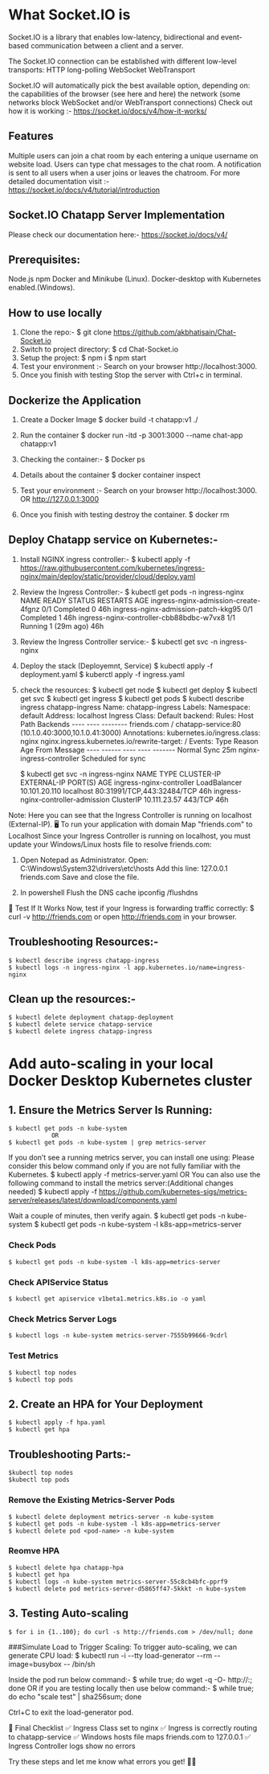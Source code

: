 # What Socket.IO is
Socket.IO is a library that enables low-latency, bidirectional and event-based communication between a client and a server.

The Socket.IO connection can be established with different low-level transports:
HTTP long-polling
WebSocket
WebTransport

Socket.IO will automatically pick the best available option, depending on:
the capabilities of the browser (see here and here)
the network (some networks block WebSocket and/or WebTransport connections)
Check out how it is working :- https://socket.io/docs/v4/how-it-works/

## Features
Multiple users can join a chat room by each entering a unique username on website load.
Users can type chat messages to the chat room.
A notification is sent to all users when a user joins or leaves the chatroom.
For more detailed documentation visit :- https://socket.io/docs/v4/tutorial/introduction

## Socket.IO Chatapp Server Implementation
Please check our documentation here:- https://socket.io/docs/v4/

## Prerequisites:
Node.js
npm
Docker and Minikube (Linux). 
Docker-desktop with Kubernetes enabled.(Windows).

## How to use locally
1. Clone the repo:-
    $ git clone https://github.com/akbhatisain/Chat-Socket.io
2. Switch to project directory:
    $ cd Chat-Socket.io
3. Setup the project:
    $ npm i
    $ npm start
4. Test your environment :- Search on your browser http://localhost:3000.
5. Once you finish with testing Stop the server with Ctrl+c in terminal.

## Dockerize the Application
1. Create a Docker Image
    $ docker build -t chatapp:v1 ./

2. Run the container 
    $ docker run -itd -p 3001:3000 --name chat-app chatapp:v1

3. Checking the container:-
    $ Docker ps

4. Details about the container
    $ docker container inspect <CONTAINER ID>

5. Test your environment :- Search on your browser http://localhost:3000. OR http://127.0.0.1:3000

6. Once you finish with testing destroy the container.
    $ docker rm <CONTAINER ID>

## Deploy Chatapp service on Kubernetes:-
1. Install NGINX ingress controller:-
    $ kubectl apply -f https://raw.githubusercontent.com/kubernetes/ingress-nginx/main/deploy/static/provider/cloud/deploy.yaml

2. Review the Ingress Controller:-
    $ kubectl get pods -n ingress-nginx
    NAME                                       READY   STATUS      RESTARTS      AGE
    ingress-nginx-admission-create-4fgnz       0/1     Completed   0             46h
    ingress-nginx-admission-patch-kkg95        0/1     Completed   1             46h
    ingress-nginx-controller-cbb88bdbc-w7vx8   1/1     Running     1 (29m ago)   46h

3. Review the Ingress Controller service:-
    $ kubectl get svc -n ingress-nginx

4. Deploy the stack (Deployemnt, Service) 
    $ kubectl apply -f deployment.yaml
    $ kuberctl apply -f ingress.yaml

5. check the resources:
    $ kubectl get node
    $ kubectl get deploy
    $ kubectl get svc
    $ kubectl get ingress
    $ kubectl get pods
    $ kubectl describe ingress chatapp-ingress
      Name:             chatapp-ingress
      Labels:           <none>
      Namespace:        default
      Address:          localhost
      Ingress Class:    <none>
      Default backend:  <default>
      Rules:
        Host         Path  Backends
        ----         ----  --------
        friends.com
                     /   chatapp-service:80 (10.1.0.40:3000,10.1.0.41:3000)
      Annotations:   kubernetes.io/ingress.class: nginx
                     nginx.ingress.kubernetes.io/rewrite-target: /
      Events:
        Type    Reason  Age   From                      Message
        ----    ------  ----  ----                      -------
        Normal  Sync    25m   nginx-ingress-controller  Scheduled for sync

    $ kubectl get svc -n ingress-nginx
    NAME                                 TYPE           CLUSTER-IP      EXTERNAL-IP   PORT(S)                      AGE
    ingress-nginx-controller             LoadBalancer   10.101.20.110   localhost     80:31991/TCP,443:32484/TCP   46h
    ingress-nginx-controller-admission   ClusterIP      10.111.23.57    <none>        443/TCP                      46h

Note: Here you can see that the Ingress Controller is running on localhost (External-IP).
🖥️ To run your application with domain Map "friends.com" to Localhost
Since your Ingress Controller is running on localhost, you must update your Windows/Linux hosts file to resolve friends.com:

1. Open Notepad as Administrator.
Open: C:\Windows\System32\drivers\etc\hosts
Add this line:
127.0.0.1 friends.com
Save and close the file.

2. In powershell Flush the DNS cache
ipconfig /flushdns

🔬 Test If It Works
Now, test if your Ingress is forwarding traffic correctly:
    $ curl -v http://friends.com
or open http://friends.com in your browser.

## Troubleshooting Resources:-

    $ kubectl describe ingress chatapp-ingress
    $ kubectl logs -n ingress-nginx -l app.kubernetes.io/name=ingress-nginx

## Clean up the resources:-
    $ kubectl delete deployment chatapp-deployment
    $ kubectl delete service chatapp-service
    $ kubectl delete ingress chatapp-ingress

# Add auto-scaling in your local Docker Desktop Kubernetes cluster

## 1. Ensure the Metrics Server Is Running:
    $ kubectl get pods -n kube-system
                OR
    $ kubectl get pods -n kube-system | grep metrics-server

If you don’t see a running metrics server, you can install one using:
Please consider this below command only if you are not fully  familiar with the Kubernetes.
    $ kubectl apply -f metrics-server.yaml
              OR
You can also use the following command to install the metrics server:(Additional changes needed)
    $ kubectl apply -f https://github.com/kubernetes-sigs/metrics-server/releases/latest/download/components.yaml

Wait a couple of minutes, then verify again.
    $ kubectl get pods -n kube-system
    $ kubectl get pods -n kube-system -l k8s-app=metrics-server

### Check Pods
    $ kubectl get pods -n kube-system -l k8s-app=metrics-server

### Check APIService Status
    $ kubectl get apiservice v1beta1.metrics.k8s.io -o yaml

### Check Metrics Server Logs
    $ kubectl logs -n kube-system metrics-server-7555b99666-9cdrl

### Test Metrics
    $ kubectl top nodes
    $ kubectl top pods

## 2. Create an HPA for Your Deployment
    $ kubectl apply -f hpa.yaml
    $ kubectl get hpa

## Troubleshooting Parts:-
    $kubectl top nodes
    $kubectl top pods

### Remove the Existing Metrics-Server Pods
    $ kubectl delete deployment metrics-server -n kube-system
    $ kubectl get pods -n kube-system -l k8s-app=metrics-server
    $ kubectl delete pod <pod-name> -n kube-system

### Reomve HPA 
    $ kubectl delete hpa chatapp-hpa
    $ kubectl get hpa
    $ kubectl logs -n kube-system metrics-server-55c8cb4bfc-pprf9
    $ kubectl delete pod metrics-server-d5865ff47-5kkkt -n kube-system

## 3. Testing Auto-scaling
    $ for i in {1..100}; do curl -s http://friends.com > /dev/null; done

###Simulate Load to Trigger Scaling:
To trigger auto-scaling, we can generate CPU load:
    $ kubectl run -i --tty load-generator --rm --image=busybox -- /bin/sh

Inside the pod run below command:-
    $ while true; do wget -q -O- http://<your-service-ip>:<port>; done
    OR
if you are testing locally then use below command:-
    $ while true; do echo "scale test" | sha256sum; done

Ctrl+C to exit the load-generator pod.

🚀 Final Checklist
✅ Ingress Class set to nginx
✅ Ingress is correctly routing to chatapp-service
✅ Windows hosts file maps friends.com to 127.0.0.1
✅ Ingress Controller logs show no errors

Try these steps and let me know what errors you get! 🚀🔥

